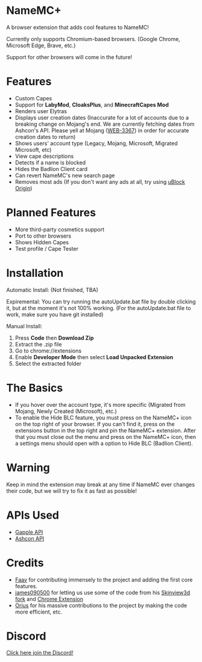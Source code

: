 # NameMC+
A browser extension that adds cool features to NameMC!

Currently only supports Chromium-based browsers. (Google Chrome, Microsoft Edge, Brave, etc.)

Support for other browsers will come in the future!

# Features

- Custom Capes
- Support for __LabyMod__, __CloaksPlus__, and __MinecraftCapes Mod__
- Renders user Elytras
- Displays user creation dates (Inaccurate for a lot of accounts due to a breaking change on Mojang's end. We are currently fetching dates from Ashcon's API. Please yell at Mojang ([WEB-3367](https://bugs.mojang.com/browse/WEB-3367)) in order for accurate creation dates to return)
- Shows users' account type (Legacy, Mojang, Microsoft, Migrated Microsoft, etc)
- View cape descriptions
- Detects if a name is blocked
- Hides the Badlion Client card
- Can revert NameMC's new search page
- Removes most ads (If you don't want any ads at all, try using [uBlock Origin](https://ublockorigin.com))

# Planned Features

- More third-party cosmetics support
- Port to other browsers
- Shows Hidden Capes
- Test profile / Cape Tester

# Installation

Automatic Install:
(Not finished, TBA)

Expiremental:
You can try running the autoUpdate.bat file by double clicking it, but at the moment it's not 100% working.
(For the autoUpdate.bat file to work, make sure you have git installed)

Manual Install:
1. Press __Code__ then __Download Zip__
2. Extract the .zip file
3. Go to chrome://extensions
4. Enable __Developer Mode__ then select __Load Unpacked Extension__
5. Select the extracted folder

# The Basics

- If you hover over the account type, it's more specific (Migrated from Mojang, Newly Created (Microsoft), etc.)
- To enable the Hide BLC feature, you must press on the NameMC+ icon on the top right of your browser. If you can't find it, press on the extensions button in the top right and pin the NameMC+ extension. After that you must close out the menu and press on the NameMC+ icon, then a settings menu should open with a option to Hide BLC (Badlion Client).

# Warning

Keep in mind the extension may break at any time if NameMC ever changes their code, but we will try to fix it as fast as possible!

# APIs Used

- [Gapple API](https://api.gapple.pw/)
- [Ashcon API](https://github.com/Electroid/mojang-api)

# Credits

- [Faav](https://github.com/withdrew) for contributing immensely to the project and adding the first core features. 
- [james090500](https://github.com/james090500) for letting us use some of the code from his [Skinview3d fork](https://github.com/james090500/skinview3d) and [Chrome Extension](https://github.com/james090500/minecraftcapes-for-namemc)
- [Orius](https://github.com/ItsOrius) for his massive contributions to the project by making the code more efficient, etc.

# Discord

[Click here join the Discord!](https://discord.gg/ZwxFpPTpjt)
